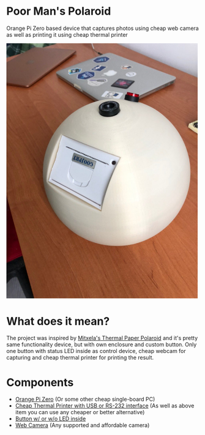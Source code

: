 # Poor Man's Polaroid
Orange Pi Zero based device that captures photos using cheap web camera as well as printing it using cheap thermal printer 

<img src="photos/enclosured-1.jpeg" width="500">

# What does it mean?
The project was inspired by [Mitxela's Thermal Paper Polaroid](https://mitxela.com/projects/thermal_paper_polaroid) and it's pretty same functionality device, but with own enclosure and custom button. Only one button with status LED inside as control device, cheap webcam for capturing and cheap thermal printer for printing the result.

# Components
- [Orange Pi Zero](https://ru.aliexpress.com/item/4000049806939.html) (Or some other cheap single-board PC)
- [Cheap Thermal Printer with USB or RS-232 interface](https://ru.aliexpress.com/item/4000022056557.html) (As well as above item you can use any cheaper or better alternative)
- [Button w/ or w/o LED inside](https://ru.aliexpress.com/item/32850614630.html)
- [Web Camera](defender-global.com/catalog/webcams/c-110-0-3mp-backlight-photo-button) (Any supported and affordable camera)
